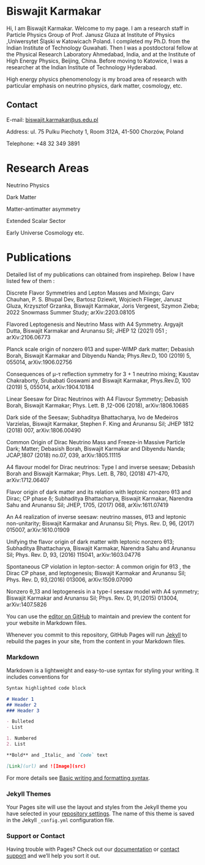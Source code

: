 # Biswajit Karmakar
Hi,  I am Biswajit Karmakar. Welcome to my page.  I am  a research staff in Particle Physics Group of Prof. Janusz Gluza   at Institute of  Physics ,Uniwersytet Śląski w Katowicach  Poland. I completed my Ph.D. from the Indian Institute of Technology  Guwahati. Then I was a postdoctoral fellow at the Physical Research Laboratory  Ahmedabad, India, and at the Institute of High Energy Physics, Beijing, China. Before moving to Katowice, I was a researcher at the Indian Institute of Technology Hyderabad.  

High energy physics phenomenology is my broad area of research with particular emphasis on neutrino physics, dark matter, cosmology, etc. 

## Contact 
E-mail: biswajit.karmakar@us.edu.pl

Address: ul. 75  Pulku Piechoty  1, Room 312A, 41-500 Chorzów, Poland

Telephone: +48 32 349 3891 

# Research Areas
Neutrino Physics

Dark Matter 

Matter-antimatter asymmetry 

Extended Scalar Sector

Early Universe Cosmology etc.  

# Publications 
Detailed list of my publications can obtained from inspirehep.  Below I have listed few of them : 

Discrete Flavor Symmetries and Lepton Masses and Mixings; Garv Chauhan, P. S. Bhupal Dev, Bartosz Dziewit, Wojciech Flieger, Janusz Gluza, Krzysztof Grzanka,  Biswajit Karmakar, Joris Vergeest, Szymon Zieba; 2022 Snowmass Summer Study; arXiv:2203.08105

Flavored Leptogenesis and Neutrino Mass with A4 Symmetry.  Argyajit Dutta, Biswajit Karmakar and Arunansu Sil;  JHEP 12 (2021) 051 ; arXiv:2106.06773

Planck scale origin of nonzero θ13 and super-WIMP dark matter; Debasish Borah, Biswajit Karmakar and Dibyendu Nanda; Phys.Rev.D, 100 (2019) 5, 055014, arXiv:1906.02756

Consequences of μ-τ reflection symmetry for 3 + 1 neutrino mixing; Kaustav Chakraborty, Srubabati Goswami and Biswajit Karmakar, Phys.Rev.D, 100 (2019) 5, 055014, arXiv:1904.10184

Linear Seesaw for Dirac Neutrinos with A4 Flavour Symmetry; Debasish Borah, Biswajit Karmakar; Phys. Lett. B ,12-006 (2018), arXiv:1806.10685

Dark side of the Seesaw; Subhaditya Bhattacharya, Ivo de Medeiros Varzielas, Biswajit Karmakar, Stephen F. King and Arunansu Sil; JHEP 1812 (2018) 007, arXiv:1806.00490

Common Origin of Dirac Neutrino Mass and Freeze-in Massive Particle Dark; Matter; Debasish Borah, Biswajit Karmakar and Dibyendu Nanda; JCAP,1807 (2018) no.07, 039, arXiv:1805.11115

 A4 flavour model for Dirac neutrinos: Type I and inverse seesaw; Debasish Borah and Biswajit Karmakar; Phys. Lett. B, 780, (2018) 471-470, arXiv:1712.06407

Flavor origin of dark matter and its relation with leptonic nonzero θ13 and Dirac; CP phase δ; Subhaditya Bhattacharya, Biswajit Karmakar, Narendra Sahu and Arunansu Sil; JHEP, 1705, (2017) 068, arXiv:1611.07419

An A4 realization of inverse seesaw: neutrino masses, θ13 and leptonic non-unitarity; Biswajit Karmakar and Arunansu Sil; Phys. Rev. D, 96, (2017) 015007, arXiv:1610.01909

 Unifying the flavor origin of dark matter with leptonic nonzero θ13; Subhaditya Bhattacharya, Biswajit Karmakar, Narendra Sahu and Arunansu Sil; Phys. Rev. D, 93, (2016) 115041, arXiv:1603.04776

Spontaneous CP violation in lepton-sector: A common origin for θ13 , the Dirac CP phase, and leptogenesis; Biswajit Karmakar and Arunansu Sil; Phys. Rev. D, 93,(2016) 013006, arXiv:1509.07090

 Nonzero θ_13 and leptogenesis in a type-I seesaw model with A4 symmetry; Biswajit Karmakar and Arunansu Sil; Phys. Rev. D, 91,(2015) 013004, arXiv:1407.5826

You can use the [editor on GitHub](https://github.com/biswate/biswate.github.io/edit/main/README.md) to maintain and preview the content for your website in Markdown files.

Whenever you commit to this repository, GitHub Pages will run [Jekyll](https://jekyllrb.com/) to rebuild the pages in your site, from the content in your Markdown files.

### Markdown

Markdown is a lightweight and easy-to-use syntax for styling your writing. It includes conventions for

```markdown
Syntax highlighted code block

# Header 1
## Header 2
### Header 3

- Bulleted
- List

1. Numbered
2. List

**Bold** and _Italic_ and `Code` text

[Link](url) and ![Image](src)
```

For more details see [Basic writing and formatting syntax](https://docs.github.com/en/github/writing-on-github/getting-started-with-writing-and-formatting-on-github/basic-writing-and-formatting-syntax).

### Jekyll Themes

Your Pages site will use the layout and styles from the Jekyll theme you have selected in your [repository settings](https://github.com/biswate/biswate.github.io/settings/pages). The name of this theme is saved in the Jekyll `_config.yml` configuration file.

### Support or Contact

Having trouble with Pages? Check out our [documentation](https://docs.github.com/categories/github-pages-basics/) or [contact support](https://support.github.com/contact) and we’ll help you sort it out.
